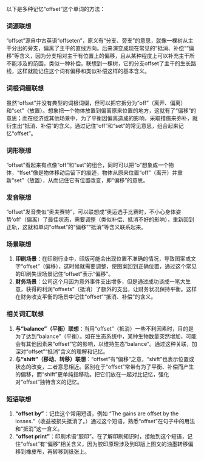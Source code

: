 以下是多种记忆“offset”这个单词的方法：

### 词源联想
“offset”源自中古英语“offseten”，原义有“分支、旁支”的意思，就像一棵树从主干分出的旁支，偏离了主干的直线方向。后来演变成现在常见的“抵消、补偿”“偏移”等含义，因为分支相对主干有位置上的偏移，且从某种程度上可以补充主干所不能涉及的范围，类似一种补偿。联想到一棵树，它的分支offset了主干的生长路线，这样就能记住这个词有偏移和类似补偿这样的基本含义。

### 词根词缀联想
虽然“offset”并没有典型的词根词缀，但可以把它拆分为“off”（离开、偏离）和“set”（放置）。想象把一个物体放置到偏离原来位置的地方，这就有了“偏移”的意思；而在经济或其他场景中，为了平衡因偏离造成的影响，采取措施来弥补，就衍生出“抵消、补偿”的含义。通过记住“off”和“set”的常见意思，组合起来记忆“offset”。

### 词形联想
“offset”看起来有点像“off”和“set”的组合，同时可以把“o”想象成一个物体，“ffset”像是物体移动后留下的痕迹，物体从原来位置“off”（离开）并重新“set”（放置），从而记住它有位置改变，即“偏移”的意思。

### 发音联想
“offset”发音类似“奥夫赛特”，可以联想成“奥运选手比赛时，不小心身体姿势‘off’（偏离）了最佳状态，需要调整（类似补偿、抵消不好的影响），重新回到正轨，这就和单词“offset”的“偏移”“抵消”等含义联系起来。

### 场景联想
1. **印刷场景**：在印刷行业中，印版可能会出现位置不准确的情况，导致图案或文字“offset”（偏移），这时候就需要调整，使图案回到正确位置，通过这个常见的印刷失误场景记住“offset”表示“偏移”。
2. **财务场景**：公司这个月因为意外事件支出增多，但是通过成功谈成一笔大生意，获得的利润“offsets”（抵消）了额外的支出，让财务状况保持平衡。这样在财务收支平衡的场景中记住“offset”“抵消、补偿”的含义。

### 相关词汇联想
1. **与“balance”（平衡）联想**：当用“offset”（抵消）一些不利因素时，目的是为了达到“balance”（平衡）。如在生态系统中，某种生物数量突然增加，可能会有其他因素来“offset”它的影响，以维持生态“balance”。通过这种关联，加深对“offset”“抵消”含义的理解和记忆。
2. **与“shift”（移动、转移）联想**：“offset”有“偏移”之意，“shift”也表示位置或状态的改变，二者意思相近。区别在于“offset”常带有为了平衡、补偿而产生的偏移，而“shift”更单纯指移动。把它们放在一起对比记忆，强化对“offset”独特含义的记忆。

### 短语联想
1. **“offset by”**：记住这个常用短语，例如 “The gains are offset by the losses.”（收益被损失抵消了。）通过这个短语，熟悉“offset”在句子中的用法和“抵消”这一含义。
2. **“offset print”**：印刷术语“胶印”。在了解印刷知识时，接触到这个短语，记住“offset”有“偏移”相关含义，因为胶印原理涉及到印版上图文的油墨转移偏移到橡皮布，再转移到纸张上。 